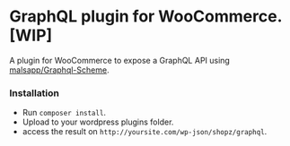 # GraphQL plugin for WooCommerce. [WIP]

A plugin for WooCommerce to expose a GraphQL API using [malsapp/Graphql-Scheme](https://github.com/malsapp/Graphql-Scheme/).

### Installation

- Run `composer install`.
- Upload to your wordpress plugins folder.
- access the result on `http://yoursite.com/wp-json/shopz/graphql`.